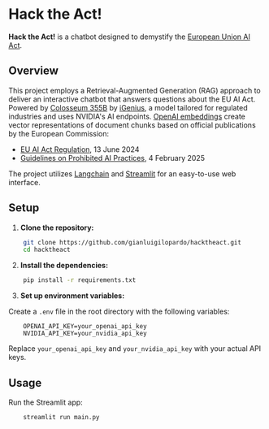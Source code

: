 
# Hack the Act!
**Hack the Act!** is a chatbot designed to demystify the [European Union AI Act](https://eur-lex.europa.eu/legal-content/EN/TXT/PDF/?uri=OJ:L_202401689).  

## Overview
This project employs a Retrieval-Augmented Generation (RAG) approach to deliver an interactive chatbot that answers questions about the EU AI Act. Powered by [Colosseum 355B](https://build.nvidia.com/igenius/colosseum_355b_instruct_16k) by [iGenius](https://www.igenius.ai/), a model tailored for regulated industries and uses NVIDIA's AI endpoints. [OpenAI embeddings](https://platform.openai.com/docs/guides/embeddings) create vector representations of document chunks based on official publications by the European Commission: 
- [EU AI Act Regulation](https://eur-lex.europa.eu/eli/reg/2024/1689/oj/eng), 13 June 2024 
- [Guidelines on Prohibited AI Practices](https://digital-strategy.ec.europa.eu/en/library/commission-publishes-guidelines-prohibited-artificial-intelligence-ai-practices-defined-ai-act), 4 February 2025 

The project utilizes [Langchain](https://www.langchain.com/) and [Streamlit](https://streamlit.io/) for an easy-to-use web interface. 



## Setup
1.  **Clone the repository:**

```bash
    git clone https://github.com/gianluigilopardo/hacktheact.git
    cd hacktheact
```

2.  **Install the dependencies:**

```bash
    pip install -r requirements.txt
```

3.  **Set up environment variables:**

Create a `.env` file in the root directory with the following variables:

```
    OPENAI_API_KEY=your_openai_api_key
    NVIDIA_API_KEY=your_nvidia_api_key
```
Replace `your_openai_api_key` and `your_nvidia_api_key` with your actual API keys.

## Usage

Run the Streamlit app:
```
    streamlit run main.py
```
